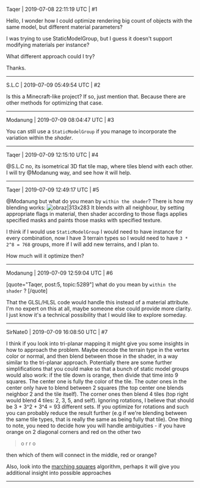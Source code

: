 Taqer | 2019-07-08 22:11:19 UTC | #1

Hello, I wonder how I could optimize rendering big count of objects with the same model, but different material parameters?

I was trying to use StaticModelGroup, but I guess it doesn't support modifying materials per instance?

What different approach could I try?

Thanks.

-------------------------

S.L.C | 2019-07-09 05:49:54 UTC | #2

Is this a Minecraft-like project? If so, just mention that. Because there are other methods for optimizing that case.

-------------------------

Modanung | 2019-07-09 08:04:47 UTC | #3

You can still use a `StaticModelGroup` if you manage to incorporate the variation within the *shader*.

-------------------------

Taqer | 2019-07-09 12:15:10 UTC | #4

@S.L.C no, its isometrical 3D flat tile map, where tiles blend with each other. I will try @Modanung way, and see how it will help.

-------------------------

Taqer | 2019-07-09 12:49:17 UTC | #5

@Modanung but what do you mean by `within the shader`?
There is how my blending works:
![obraz|313x283](upload://dxyoJr3JgP2erbAt75ViwaSRH71.png) 
It blends with all neighbour, by setting appropriate flags in material, then shader according to those flags applies specified masks and paints those masks with specified texture.

I think if I would use `StaticModelGroup` I would need to have instance for every combination, now I have 3 terrain types so I would need to have `3 * 2^8 = 768` groups, more if I will add new terrains, and I plan to.

How much will it optimize then?

-------------------------

Modanung | 2019-07-09 12:59:04 UTC | #6

[quote="Taqer, post:5, topic:5289"]
what do you mean by `within the shader` ?
[/quote]

That the GLSL/HLSL code would handle this instead of a material attribute. I'm no expert on this at all, maybe someone else could provide more clarity. I just know it's a technical possibility that I would like to explore someday.

-------------------------

SirNate0 | 2019-07-09 16:08:50 UTC | #7

I think if you look into tri-planar mapping it might give you some insights in how to approach the problem. Maybe encode the terrain type in the vertex color or normal, and then blend between those in the shader, in a way similar to the tri-planar approach.
Potentially there are some further simplifications that you could make so that a bunch of static model groups would also work: if the tile down is orange, then divide that time into 9 squares. The center one is fully the color of the tile. The outer ones in the center only have to blend between 2 squares (the top center one blends neighbor 2 and the tile itself). The corner ones then blend 4 tiles (top right would blend 4 tiles: 2, 3, 5, and self). Ignoring rotations, I believe that should be 3 + 3^2 + 3^4 = 93 different sets. If you optimize for rotations and such you can probably reduce the result further (e.g if we're blending between the same tile types, that is really the same as being fully that tile). One thing to note, you need to decide how you will handle ambiguities - if you have orange on 2 diagonal corners and red on the other two

> o r
> r o

then which of them will connect in the middle, red or orange?

Also, look into the [marching squares](https://en.m.wikipedia.org/wiki/Marching_squares) algorithm, perhaps it will give you additional insight into possible approaches

-------------------------

